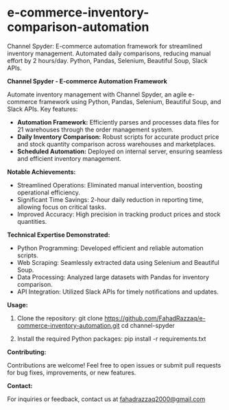 # e-commerce-inventory-comparison-automation
Channel Spyder: E-commerce automation framework for streamlined inventory management. Automated daily comparisons, reducing manual effort by 2 hours/day. Python, Pandas, Selenium, Beautiful Soup, Slack APIs.

**Channel Spyder - E-commerce Automation Framework**

Automate inventory management with Channel Spyder, an agile e-commerce framework using Python, Pandas, Selenium, Beautiful Soup, and Slack APIs. Key features:

- **Automation Framework:** Efficiently parses and processes data files for 21 warehouses through the order management system.
- **Daily Inventory Comparison:** Robust scripts for accurate product price and stock quantity comparison across warehouses and marketplaces.
- **Scheduled Automation:** Deployed on internal server, ensuring seamless and efficient inventory management.

**Notable Achievements:**

- Streamlined Operations: Eliminated manual intervention, boosting operational efficiency.
- Significant Time Savings: 2-hour daily reduction in reporting time, allowing focus on critical tasks.
- Improved Accuracy: High precision in tracking product prices and stock quantities.

**Technical Expertise Demonstrated:**

- Python Programming: Developed efficient and reliable automation scripts.
- Web Scraping: Seamlessly extracted data using Selenium and Beautiful Soup.
- Data Processing: Analyzed large datasets with Pandas for inventory comparison.
- API Integration: Utilized Slack APIs for timely notifications and updates.

**Usage:**

1. Clone the repository:
git clone https://github.com/FahadRazzaq/e-commerce-inventory-automation.git
cd channel-spyder

2. Install the required Python packages:
pip install -r requirements.txt


**Contributing:**

Contributions are welcome! Feel free to open issues or submit pull requests for bug fixes, improvements, or new features.

**Contact:**

For inquiries or feedback, contact us at fahadrazzaq2000@gmail.com
